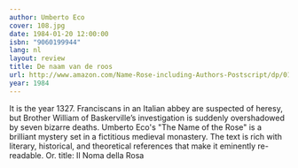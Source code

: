 ```yaml
---
author: Umberto Eco
cover: 108.jpg
date: 1984-01-20 12:00:00
isbn: "9060199944"
lang: nl
layout: review
title: De naam van de roos
url: http://www.amazon.com/Name-Rose-including-Authors-Postscript/dp/0156001314?SubscriptionId=0VMG0VFGBMRWVRA58R02&tag=ldvd-20&linkCode=xm2&camp=2025&creative=165953&creativeASIN=0156001314
year: 1984
---
```


It is the year 1327. Franciscans in an Italian abbey are suspected of heresy, but Brother William of Baskerville’s investigation is suddenly overshadowed by seven bizarre deaths.
Umberto Eco's "The Name of the Rose" is a brilliant mystery set in a fictitious medieval monastery. The text is rich with literary, historical, and theoretical references that make it eminently re-readable. Or. title: Il Noma della Rosa
